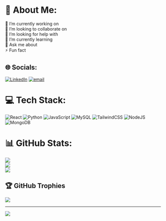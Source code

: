 # 💫 About Me:
🔭 I’m currently working on<br>👯 I’m looking to collaborate on<br>🤝 I’m looking for help with<br>🌱 I’m currently learning<br>💬 Ask me about<br>⚡ Fun fact


## 🌐 Socials:
[![LinkedIn](https://img.shields.io/badge/LinkedIn-%230077B5.svg?logo=linkedin&logoColor=white)](https://linkedin.com/in/www.linkedin.com/in/jefsonjacob) [![email](https://img.shields.io/badge/Email-D14836?logo=gmail&logoColor=white)](mailto:jfsnjacob@gmail.com) 

# 💻 Tech Stack:
![React](https://img.shields.io/badge/react-%2320232a.svg?style=flat&logo=react&logoColor=%2361DAFB) ![Python](https://img.shields.io/badge/python-3670A0?style=flat&logo=python&logoColor=ffdd54) ![JavaScript](https://img.shields.io/badge/javascript-%23323330.svg?style=flat&logo=javascript&logoColor=%23F7DF1E) ![MySQL](https://img.shields.io/badge/mysql-4479A1.svg?style=flat&logo=mysql&logoColor=white) ![TailwindCSS](https://img.shields.io/badge/tailwindcss-%2338B2AC.svg?style=flat&logo=tailwind-css&logoColor=white) ![NodeJS](https://img.shields.io/badge/node.js-6DA55F?style=flat&logo=node.js&logoColor=white) ![MongoDB](https://img.shields.io/badge/MongoDB-%234ea94b.svg?style=flat&logo=mongodb&logoColor=white)
# 📊 GitHub Stats:
![](https://github-readme-stats.vercel.app/api?username=JJTK780&theme=dark&hide_border=false&include_all_commits=false&count_private=false)<br/>
![](https://nirzak-streak-stats.vercel.app/?user=JJTK780&theme=dark&hide_border=false)<br/>
![](https://github-readme-stats.vercel.app/api/top-langs/?username=JJTK780&theme=dark&hide_border=false&include_all_commits=false&count_private=false&layout=compact)

## 🏆 GitHub Trophies
![](https://github-profile-trophy.vercel.app/?username=JJTK780&theme=dark&no-frame=true&no-bg=true&margin-w=4)

---
[![](https://visitcount.itsvg.in/api?id=JJTK780&icon=0&color=0)](https://visitcount.itsvg.in)

<!-- Proudly created with GPRM ( https://gprm.itsvg.in ) -->
